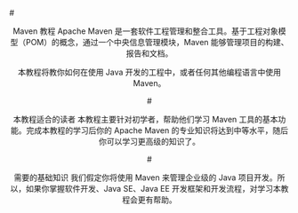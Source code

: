 #<center>Maven 教程
Apache Maven 是一套软件工程管理和整合工具。基于工程对象模型（POM）的概念，通过一个中央信息管理模块，Maven 能够管理项目的构建、报告和文档。

本教程将教你如何在使用 Java 开发的工程中，或者任何其他编程语言中使用 Maven。

#<center>本教程适合的读者
本教程主要针对初学者，帮助他们学习 Maven 工具的基本功能。完成本教程的学习后你的 Apache Maven 的专业知识将达到中等水平，随后你可以学习更高级的知识了。

#<center>需要的基础知识
我们假定你将使用 Maven 来管理企业级的 Java 项目开发。所以，如果你掌握软件开发、Java SE、Java EE 开发框架和开发流程，对学习本教程会更有帮助。
